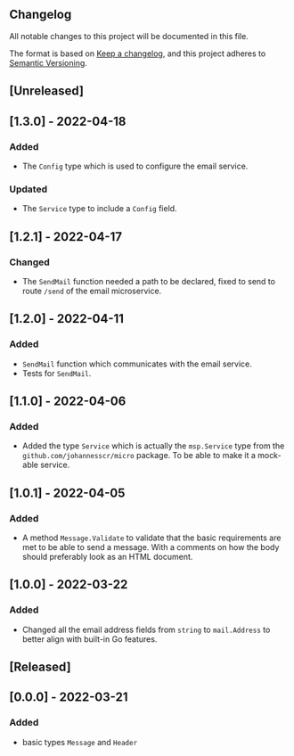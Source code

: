 ## Changelog
All notable changes to this project will be documented in this file.

The format is based on [Keep a changelog](https://keepachangelog.com/en/1.0.0/),
and this project adheres to [Semantic Versioning](https://semver.org/spec/v2.0.0.html).

## [Unreleased]
## [1.3.0] - 2022-04-18
### Added
- The `Config` type which is used to configure the email service.

### Updated
- The `Service` type to include a `Config` field.

## [1.2.1] - 2022-04-17
### Changed
- The `SendMail` function needed a path to be declared, fixed to send to 
route `/send` of the email microservice. 

## [1.2.0] - 2022-04-11
### Added 
- `SendMail` function which communicates with the email service.
- Tests for `SendMail`.

## [1.1.0] - 2022-04-06
### Added 
- Added the type `Service` which is actually the `msp.Service` type from the
`github.com/johannesscr/micro` package. To be able to make it a mock-able
service.

## [1.0.1] - 2022-04-05
### Added 
- A method `Message.Validate` to validate that the basic requirements are
met to be able to send a message. With a comments on how the body should
preferably look as an HTML document.

## [1.0.0] - 2022-03-22
### Added
- Changed all the email address fields from `string` to `mail.Address` to better
align with built-in Go features.

## [Released]
## [0.0.0] - 2022-03-21
### Added
- basic types `Message` and `Header`